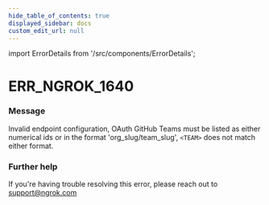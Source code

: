 ```yaml
---
hide_table_of_contents: true
displayed_sidebar: docs
custom_edit_url: null
---
```


import ErrorDetails from '/src/components/ErrorDetails';

# ERR_NGROK_1640

### Message
Invalid endpoint configuration, OAuth GitHub Teams must be listed as either numerical ids or in the format 'org_slug/team_slug', `<TEAM>` does not match either format.

### Further help
If you're having trouble resolving this error, please reach out to [support@ngrok.com](mailto:support@ngrok.com?subject=Help%20with%20ERR_NGROK_1640)

<ErrorDetails error='err_ngrok_1640' />
